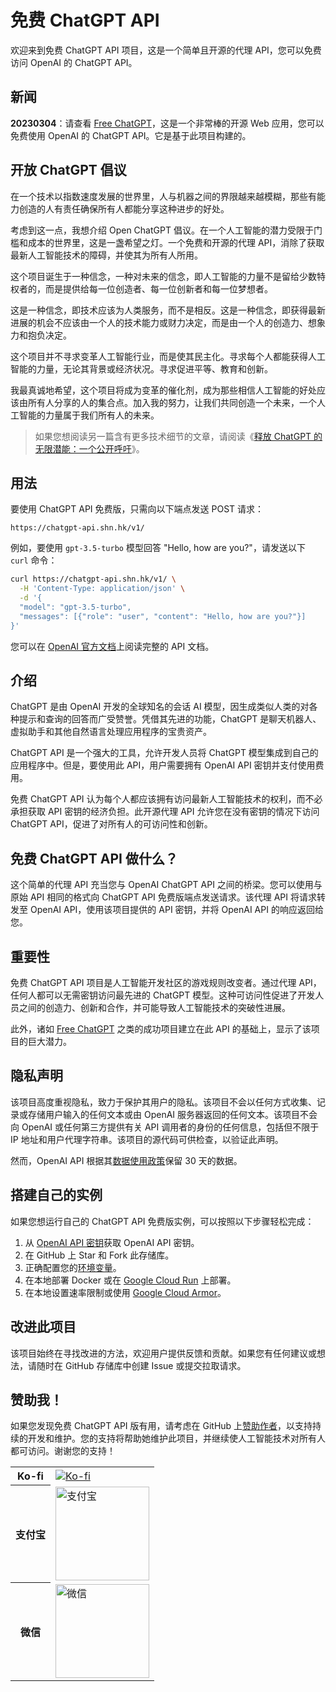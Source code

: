 # 免费 ChatGPT API

欢迎来到免费 ChatGPT API 项目，这是一个简单且开源的代理 API，您可以免费访问 OpenAI 的 ChatGPT API。

## 新闻

**20230304**：请查看 [Free ChatGPT](https://freechatgpt.chat/)，这是一个非常棒的开源 Web 应用，您可以免费使用 OpenAI 的 ChatGPT API。它是基于此项目构建的。

## 开放 ChatGPT 倡议

在一个技术以指数速度发展的世界里，人与机器之间的界限越来越模糊，那些有能力创造的人有责任确保所有人都能分享这种进步的好处。

考虑到这一点，我想介绍 Open ChatGPT 倡议。在一个人工智能的潜力受限于门槛和成本的世界里，这是一盏希望之灯。一个免费和开源的代理 API，消除了获取最新人工智能技术的障碍，并使其为所有人所用。

这个项目诞生于一种信念，一种对未来的信念，即人工智能的力量不是留给少数特权者的，而是提供给每一位创造者、每一位创新者和每一位梦想者。

这是一种信念，即技术应该为人类服务，而不是相反。这是一种信念，即获得最新进展的机会不应该由一个人的技术能力或财力决定，而是由一个人的创造力、想象力和抱负决定。

这个项目并不寻求变革人工智能行业，而是使其民主化。寻求每个人都能获得人工智能的力量，无论其背景或经济状况。寻求促进平等、教育和创新。

我最真诚地希望，这个项目将成为变革的催化剂，成为那些相信人工智能的好处应该由所有人分享的人的集合点。加入我的努力，让我们共同创造一个未来，一个人工智能的力量属于我们所有人的未来。

> 如果您想阅读另一篇含有更多技术细节的文章，请阅读《[释放 ChatGPT 的无限潜能：一个公开呼吁](https://medium.com/@ayaka_90553/%E9%87%8A%E6%94%BE-chatgpt-%E7%9A%84%E6%97%A0%E9%99%90%E6%BD%9C%E8%83%BD-%E4%B8%80%E4%B8%AA%E5%85%AC%E5%BC%80%E5%91%BC%E5%90%81-7195a12f05f2)》。

## 用法

要使用 ChatGPT API 免费版，只需向以下端点发送 POST 请求：

```raw
https://chatgpt-api.shn.hk/v1/
```

例如，要使用 `gpt-3.5-turbo` 模型回答 "Hello, how are you?"，请发送以下 `curl` 命令：

```sh
curl https://chatgpt-api.shn.hk/v1/ \
  -H 'Content-Type: application/json' \
  -d '{
  "model": "gpt-3.5-turbo",
  "messages": [{"role": "user", "content": "Hello, how are you?"}]
}'
```

您可以在 [OpenAI 官方文档](https://platform.openai.com/docs/api-reference/chat/create)上阅读完整的 API 文档。

## 介绍

ChatGPT 是由 OpenAI 开发的全球知名的会话 AI 模型，因生成类似人类的对各种提示和查询的回答而广受赞誉。凭借其先进的功能，ChatGPT 是聊天机器人、虚拟助手和其他自然语言处理应用程序的宝贵资产。

ChatGPT API 是一个强大的工具，允许开发人员将 ChatGPT 模型集成到自己的应用程序中。但是，要使用此 API，用户需要拥有 OpenAI API 密钥并支付使用费用。

免费 ChatGPT API 认为每个人都应该拥有访问最新人工智能技术的权利，而不必承担获取 API 密钥的经济负担。此开源代理 API 允许您在没有密钥的情况下访问 ChatGPT API，促进了对所有人的可访问性和创新。

## 免费 ChatGPT API 做什么？

这个简单的代理 API 充当您与 OpenAI ChatGPT API 之间的桥梁。您可以使用与原始 API 相同的格式向 ChatGPT API 免费版端点发送请求。该代理 API 将请求转发至 OpenAI API，使用该项目提供的 API 密钥，并将 OpenAI API 的响应返回给您。

## 重要性

免费 ChatGPT API 项目是人工智能开发社区的游戏规则改变者。通过代理 API，任何人都可以无需密钥访问最先进的 ChatGPT 模型。这种可访问性促进了开发人员之间的创造力、创新和合作，并可能导致人工智能技术的突破性进展。

此外，诸如 [Free ChatGPT](https://freechatgpt.chat/) 之类的成功项目建立在此 API 的基础上，显示了该项目的巨大潜力。

## 隐私声明

该项目高度重视隐私，致力于保护其用户的隐私。该项目不会以任何方式收集、记录或存储用户输入的任何文本或由 OpenAI 服务器返回的任何文本。该项目不会向 OpenAI 或任何第三方提供有关 API 调用者的身份的任何信息，包括但不限于 IP 地址和用户代理字符串。该项目的源代码可供检查，以验证此声明。

然而，OpenAI API 根据其[数据使用政策](https://platform.openai.com/docs/data-usage-policies)保留 30 天的数据。

## 搭建自己的实例

如果您想运行自己的 ChatGPT API 免费版实例，可以按照以下步骤轻松完成：

1. 从 [OpenAI API 密钥](https://platform.openai.com/account/api-keys)获取 OpenAI API 密钥。
1. 在 GitHub 上 Star 和 Fork 此存储库。
1. 正确配置您的[环境变量](.env.example)。
1. 在本地部署 Docker 或在 [Google Cloud Run](https://cloud.google.com/run) 上部署。
1. 在本地设置速率限制或使用 [Google Cloud Armor](https://cloud.google.com/armor/docs/rate-limiting-overview)。

## 改进此项目

该项目始终在寻找改进的方法，欢迎用户提供反馈和贡献。如果您有任何建议或想法，请随时在 GitHub 存储库中创建 Issue 或提交拉取请求。

## 赞助我！

如果您发现免费 ChatGPT API 版有用，请考虑在 GitHub 上[赞助作者](https://github.com/sponsors/ayaka14732)，以支持持续的开发和维护。您的支持将帮助她维护此项目，并继续使人工智能技术对所有人都可访问。谢谢您的支持！

<table>
  <tr>
    <th>Ko-fi</th>
    <td><a href="https://ko-fi.com/freechatgpt"><img src="https://ko-fi.com/img/githubbutton_sm.svg" alt="Ko-fi"></a></td>
  </tr>
  <tr>
    <th>支付宝</th>
    <td><img src="https://ayaka14732.github.io/sponsor/alipay.jpg" alt="支付宝" width="150"></td>
  </tr>
  <tr>
    <th>微信</th>
    <td><img src="https://ayaka14732.github.io/sponsor/wechat.png" alt="微信" width="150"></td>
  </tr>
</table>

